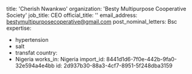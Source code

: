title: 'Cherish Nwankwo'
organization: 'Besty Multipurpose Cooperative Society'
job_title: CEO
official_title: ''
email_address: bestymultipurposecoperative@gmail.com
post_nominal_letters: Bsc
expertise:
  - hypertension
  - salt
  - transfat
country:
  - Nigeria
works_in: Nigeria
import_id: 8441d1d6-7f0e-442b-9fa0-32e594a4e4bb
id: 2d937b30-88a3-4cf7-8951-5f248dba3159
